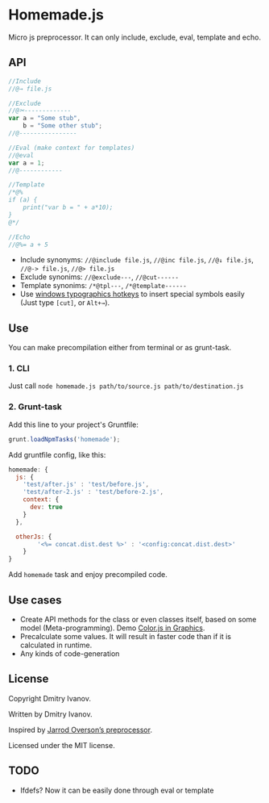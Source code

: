 # Homemade.js
Micro js preprocessor. It can only include, exclude, eval, template and echo.

## API
```javascript
//Include
//@→ file.js

//Exclude
//@✂-------------
var a = "Some stub",
	b = "Some other stub";
//@----------------

//Eval (make context for templates)
//@eval
var a = 1;
//@------------

//Template
/*@%
if (a) {
	print("var b = " + a*10);
}
@*/

//Echo
//@%= a + 5
```

* Include synonyms: `//@include file.js`, `//@inc file.js`, `//@↓ file.js`, `//@-> file.js`, `//@> file.js`
* Exclude synonims: `//@exclude---`, `//@cut------`
* Template synonims: `/*@tpl---`, `/*@template------`
* Use [windows typographics hotkeys](https://github.com/dfcreative/windows_typographic_hotkeys) to insert special symbols easily (Just type `[cut]`, or `Alt+→`).

## Use
You can make precompilation either from terminal or as grunt-task.

### 1. CLI
Just call `node homemade.js path/to/source.js path/to/destination.js`

### 2. Grunt-task
Add this line to your project's Gruntfile:
```javascript
grunt.loadNpmTasks('homemade');
```

Add gruntfile config, like this:
```js
homemade: {
  js: {
    'test/after.js' : 'test/before.js',
    'test/after-2.js' : 'test/before-2.js',
    context: {
      dev: true
    }
  },

  otherJs: {
        '<%= concat.dist.dest %>' : '<config:concat.dist.dest>'
	}
}
```

Add `homemade` task and enjoy precompiled code.

## Use cases

* Create API methods for the class or even classes itself, based on some model (Meta-programming). Demo [Color.js in Graphics](https://github.com/dfcreative/graphics/blob/master/src/Color.js).
* Precalculate some values. It will result in faster code than if it is calculated in runtime.
* Any kinds of code-generation


## License
Copyright Dmitry Ivanov.

Written by Dmitry Ivanov.

Inspired by [Jarrod Overson’s preprocessor](https://github.com/onehealth/preprocess).

Licensed under the MIT license.

## TODO
* Ifdefs? Now it can be easily done through eval or template